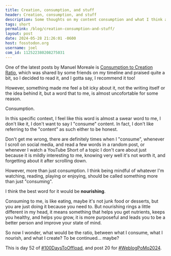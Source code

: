 ```yaml
---
title: Creation, consumption, and stuff
header: Creation, consumption, and stuff
description: Some thoughts on my content consumption and what I think about those terms.
tags: short
permalink: /blog/creation-consumption-and-stuff/
layout: post
date: 2024-05-28 21:26:01 -0600
host: fosstodon.org
username: joel
com_id: 112522380208275031
---
```


One of the latest posts by Manuel Moreale is  [Consumption to Creation Ratio](https://manuelmoreale.com/consumption-to-creation-ratio), which was shared by some friends on my timeline and praised quite a bit, so I decided to read it, and I gotta say, I recommend it too!

However, something made me feel a bit icky about it, not the writing itself or the idea behind it, but a word that to me, is almost uncofortable for some reason.

Consumption.

In this specific context, I feel like this word is almost a swear word to me, I don't like it, I don't want to say I "consume" content. In fact, I don't like referring to the "content" as such either to be honest.

Don't get me wrong, there are definitely times when I "consume", whenever I scroll on social media, and read a few words in a random post, or whenever I watch a YouTube Short of a topic I don't care about just because it is mildly interesting to me, knowing very well it's not worth it, and forgetting about it after scrolling down.

However, more than just consumption. I think being mindful of whatever I'm watching, reading, playing or enjoying, should be called something more than just "consuming". 

I think the best word for it would be __nourishing__.

Consuming to me, is like eating, maybe it's not junk food or desserts, but you are just doing it because you need to. But nourishing rings a little different in my head, it means something that helps you get nutrients, keeps you healthy, and helps you grow, it is more purposeful and leads you to be a better person and improve your state of mind.

So now I wonder, what would be the ratio, between what I consume, what I nourish, and what I create? To be continued... maybe?

This is day 52 of [#100DaysToOffload](https://100daystooffload.com/), and post 20 for [#WeblogPoMo2024](https://weblog.anniegreens.lol/weblog-posting-month-2024).

